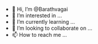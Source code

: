 - 👋 Hi, I’m @Barathvagai
- 👀 I’m interested in ...
- 🌱 I’m currently learning ...
- 💞️ I’m looking to collaborate on ...
- 📫 How to reach me ...

<!---
Barathvagai/Barathvagai is a ✨ special ✨ repository because its `README.md` (this file) appears on your GitHub profile.
You can click the Preview link to take a look at your changes.
--->
